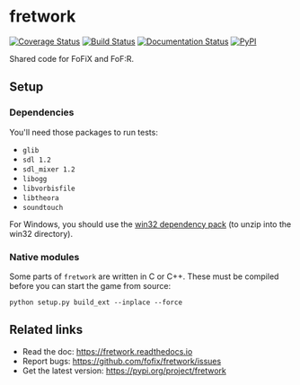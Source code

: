 # fretwork

[![Coverage Status](https://coveralls.io/repos/github/fofix/fretwork/badge.svg?branch=master)](https://coveralls.io/github/fofix/fretwork?branch=master)
[![Build Status](https://travis-ci.org/fofix/fretwork.svg?branch=master)](https://travis-ci.org/fofix/fretwork)
[![Documentation Status](https://readthedocs.org/projects/fretwork/badge/?version=latest)](http://fretwork.readthedocs.io/en/latest/?badge=latest)
[![PyPI](https://img.shields.io/pypi/v/fretwork.svg)](https://pypi.org/project/fretwork/)


Shared code for FoFiX and FoF:R.


## Setup

### Dependencies

You'll need those packages to run tests:
* `glib`
* `sdl 1.2`
* `sdl_mixer 1.2`
* `libogg`
* `libvorbisfile`
* `libtheora`
* `soundtouch`

For Windows, you should use the [win32 dependency pack](http://fofix.net/downloads/fofix-win32-deppack-20130304-updated.zip) (to unzip into the win32 directory).


### Native modules

Some parts of `fretwork` are written in C or C++. These must be compiled
before you can start the game from source:

    python setup.py build_ext --inplace --force


## Related links

* Read the doc: https://fretwork.readthedocs.io
* Report bugs: https://github.com/fofix/fretwork/issues
* Get the latest version: https://pypi.org/project/fretwork
